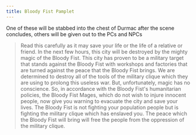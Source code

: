 ```yaml
---
title: Bloody Fist Pamplet
---
```



One of these will be stabbed into the chest of Durmac after the scene concludes, others will be given out to the PCs and NPCs

> Read this carefully as it may save your life or the life of a relative or friend. In the next few hours, this city will be destroyed by the mighty magic of the Bloody Fist. This city has proven to be a military target that stands against the Bloody Fist with workshops and factories that are turned against the peace that the Bloody Fist brings. We are determined to destroy all of the tools of the military clique which they are using to prolong this useless war. But, unfortunately, magic has no conscience. So, in accordance with the Bloody Fist's humanitarian policies, the Bloody Fist Mages, which do not wish to injure innocent people, now give you warning to evacuate the city and save your lives. The Bloody Fist is not fighting your population people but is fighting the military clique which has enslaved you. The peace which the Bloody Fist will bring will free the people from the oppression of the military clique.